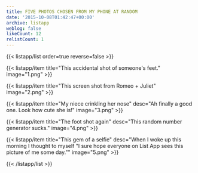 ```yaml
---
title: FIVE PHOTOS CHOSEN FROM MY PHONE AT RANDOM
date: '2015-10-08T01:42:47+00:00'
archive: listapp
weblog: false
likeCount: 12
relistCount: 1
---
```



{{< listapp/list order=true reverse=false >}}

   {{< listapp/item title="This accidental shot of someone's feet."
      image="1.png" >}}

   {{< listapp/item title="This screen shot from Romeo + Juliet"
      image="2.png" >}}

   {{< listapp/item title="My niece crinkling her nose"
      desc="Ah finally a good one. Look how cute she is!"
      image="3.png" >}}

   {{< listapp/item title="The foot shot again"
      desc="This random number generator sucks."
      image="4.png" >}}

   {{< listapp/item title="This gem of a selfie"
      desc="When I woke up this morning I thought to myself \"I sure hope everyone on List App sees this picture of me some day.\""
      image="5.png" >}}

{{< /listapp/list >}}
